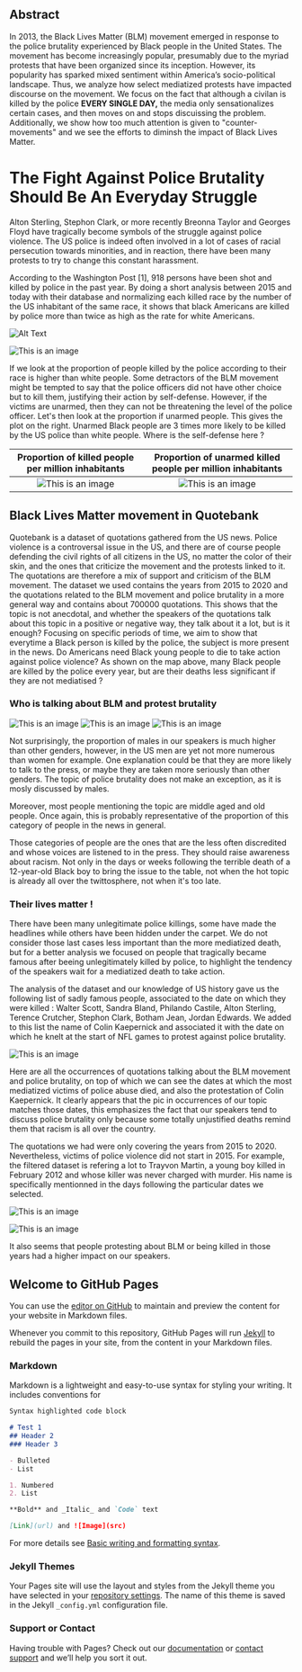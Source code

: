 ## Abstract

In 2013, the Black Lives Matter (BLM) movement emerged in response to the police brutality experienced by Black people in the United States. The movement has become increasingly popular, presumably due to the myriad protests that have been organized since its inception. However, its popularity has sparked mixed sentiment within America’s socio-political landscape. Thus, we analyze how select mediatized protests have impacted discourse on the movement. We focus on the fact that although a civilan is killed by the police ****EVERY SINGLE DAY,**** the media only sensationalizes certain cases, and then moves on and stops discuissing the problem. Additionally, we show how too much attention is given to "counter-movements" and we see the efforts to diminsh the impact of Black Lives Matter.

# The Fight Against Police Brutality Should Be An Everyday Struggle

Alton Sterling, Stephon Clark, or more recently Breonna Taylor and Georges Floyd have tragically become symbols of the struggle against police violence. The US police is indeed often involved in a lot of cases of racial persecution towards minorities, and in reaction, there have been many protests to try to change this constant harassment. 

According to the Washington Post [1], 918 persons have been shot and killed by police in the past year. By doing a short analysis between 2015 and today with their database and normalizing each killed race by the number of the US inhabitant of the same race, it shows that black Americans are killed by police more than twice as high as the rate for white Americans.
 
![Alt Text](./photo/unarmed_killings_fast.gif)


![This is an image](killings_over_time.png)

If we look at the proportion of people killed by the police according to their race is higher than white people. Some detractors of the BLM movement might be tempted to say that the police officers did not have other choice but to kill them, justifying their action by self-defense. However, if the victims are unarmed, then they can not be threatening the level of the police officer. Let's then look at the proportion if unarmed people. This gives the plot on the right. Unarmed Black people are 3 times more likely to be killed by the US police than white people. Where is the self-defense here ? 

Proportion of killed people per million inhabitants                                                |  Proportion of unarmed killed people per million inhabitants
:-------------------------------------------------------------------------:|:---------------------------------------------------------------:
![This is an image](./photo/armedandunarmed.png)  |  ![This is an image](./photo/unarmed.png)

## Black Lives Matter movement in Quotebank

Quotebank is a dataset of quotations gathered from the US news. Police violence is a controversal issue in the US, and there are of course people defending the civil rights of all citizens in the US, no matter the color of their skin, and the ones that criticize the movement and the protests linked to it. The quotations are therefore a mix of support and criticism of the BLM movement. The dataset we used contains the years from 2015 to 2020 and the quotations related to the BLM movement and police brutality in a more general way and contains about 700000 quotations. This shows that the topic is not anecdotal, and whether the speakers of the quotations talk about this topic in a positive or negative way, they talk about it a lot, but is it enough? Focusing on specific periods of time, we aim to show that everytime a Black person is killed by the police, the subject is more present in the news. Do Americans need Black young people to die to take action against police violence? As shown on the map above, many Black people are killed by the police every year, but are their deaths less significant if they are not mediatised ? 

### Who is talking about BLM and protest brutality


![This is an image](./photo/gender_speakers.png)
![This is an image](./photo/age_speakers.png)
![This is an image](./photo/party_speakers.png)

Not surprisingly, the proportion of males in our speakers is much higher than other genders, however, in the US men are yet not more numerous than women for example. One explanation could be that they are more likely to talk to the press, or maybe they are taken more seriously than other genders. The topic of police brutality does not make an exception, as it is mosly discussed by males. 

Moreover, most people mentioning the topic are middle aged and old people. Once again, this is probably representative of the proportion of this category of people in the news in general. 

Those categories of people are the ones that are the less often discredited and whose voices are listened to in the press. They should raise awareness about racism. Not only in the days or weeks following the terrible death of a 12-year-old Black boy to bring the issue to the table, not when the hot topic is already all over the twittosphere, not when it's too late. 

### Their lives matter !

There have been many unlegitimate police killings, some have made the headlines while others have been hidden under the carpet. We do not consider those last cases less important than the more mediatized death, but for a better analysis we focused on people that tragically became famous after beeing unlegitimately killed by police, to highlight the tendency of the speakers wait for a mediatized death to take action. 

The analysis of the dataset and our knowledge of US history gave us the following list of sadly famous people, associated to the date on which they were killed : Walter Scott, Sandra Bland, Philando Castile, Alton Sterling, Terence Crutcher, Stephon Clark, Botham Jean, Jordan Edwards. We added to this list the name of Colin Kaepernick and associated it with the date on which he knelt at the start of NFL games to protest against police brutality.

![This is an image](./photo/big_names.png)

Here are all the occurrences of quotations talking about the BLM movement and police brutality, on top of which we can see the dates at which the most mediatized victims of police abuse died, and also the protestation of Colin Kaepernick. It clearly appears that the pic in occurrences of our topic matches those dates, this emphasizes the fact that our speakers tend to discuss police brutality only because some totally unjustified deaths remind them that racism is all over the country. 

The quotations we had were only covering the years from 2015 to 2020. Nevertheless, victims of police violence did not start in 2015. For example, the filtered dataset is refering a lot to Trayvon Martin, a young boy killed in February 2012 and whose killer was never charged with murder. His name is specifically mentionned in the days following the particular dates we selected.

![This is an image](./photo/occurrences_martin.png)



![This is an image](./photo/norm_increase_vs_time.png)
 

It also seems that people protesting about BLM or being killed in those years had a higher impact on our speakers. 



## Welcome to GitHub Pages

You can use the [editor on GitHub](https://github.com/ClaraLeDraoulec/BLM-Data-Story/edit/gh-pages/index.md) to maintain and preview the content for your website in Markdown files.

Whenever you commit to this repository, GitHub Pages will run [Jekyll](https://jekyllrb.com/) to rebuild the pages in your site, from the content in your Markdown files.

### Markdown

Markdown is a lightweight and easy-to-use syntax for styling your writing. It includes conventions for

```markdown
Syntax highlighted code block

# Test 1
## Header 2
### Header 3

- Bulleted
- List

1. Numbered
2. List

**Bold** and _Italic_ and `Code` text

[Link](url) and ![Image](src)
```

For more details see [Basic writing and formatting syntax](https://docs.github.com/en/github/writing-on-github/getting-started-with-writing-and-formatting-on-github/basic-writing-and-formatting-syntax).

### Jekyll Themes

Your Pages site will use the layout and styles from the Jekyll theme you have selected in your [repository settings](https://github.com/ClaraLeDraoulec/BLM-Data-Story/settings/pages). The name of this theme is saved in the Jekyll `_config.yml` configuration file.

### Support or Contact

Having trouble with Pages? Check out our [documentation](https://docs.github.com/categories/github-pages-basics/) or [contact support](https://support.github.com/contact) and we’ll help you sort it out.
